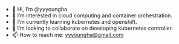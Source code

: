 - 👋 Hi, I’m @yyyoungha
- 👀 I’m interested in cloud computing and container orchestration.
- 🌱 I’m currently learning kubernetes and openshift.
- 💞️ I’m looking to collaborate on developing kubernetes controller.
- 📫 How to reach me: yyyoungha@gmail.com

<!---
yyyoungha/yyyoungha is a ✨ special ✨ repository because its `README.md` (this file) appears on your GitHub profile.
You can click the Preview link to take a look at your changes.
--->
